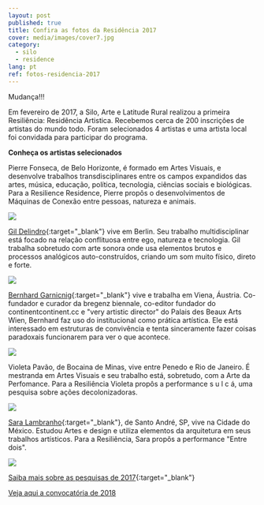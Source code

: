 ```yaml
---
layout: post
published: true
title: Confira as fotos da Residência 2017
cover: media/images/cover7.jpg
category:
  - silo
  - residence
lang: pt
ref: fotos-residencia-2017
---
```

Mudança!!!

Em fevereiro de 2017, a Silo, Arte e Latitude Rural realizou a primeira Resiliência: Residência Artistica. Recebemos cerca de 200 inscrições de artistas do mundo todo. Foram selecionados 4 artistas e uma artista local foi convidada para participar do programa. 

**Conheça os artistas selecionados**

Pierre Fonseca, de Belo Horizonte, é formado em Artes Visuais, e desenvolve trabalhos transdisciplinares entre os campos expandidos das artes, música, educação, política, tecnologia, ciências sociais e biológicas. Para a Resilience Residence, Pierre propôs o desenvolvimentos de Máquinas de Conexão entre pessoas, natureza e animais.

![]({{site.baseurl}}/media/images/R1.pierre.jpg)

[Gil Delindro](http://delindro.weebly.com/){:target="_blank"} vive em Berlin. Seu trabalho multidisciplinar está focado na relação conflituosa entre ego, natureza e tecnologia. Gil trabalha sobretudo com arte sonora onde usa elementos brutos e processos analógicos auto-construídos, criando um som muito físico, direto e forte.

![]({{site.baseurl}}/media/images/R1.gil1.jpg)

[Bernhard Garnicnig](http://www.bernhardgustavanton.com/){:target="_blank"} vive e trabalha em Viena, Áustria. Co-fundador e curador da bregenz biennale, co-editor fundador do continentcontinent.cc e "very artistic director" do Palais des Beaux Arts Wien, Bernhard faz uso do institucional como prática artística. Ele está interessado em estruturas de convivência e tenta sinceramente fazer coisas paradoxais funcionarem para ver o que acontece.

![]({{site.baseurl}}/media/images/R1.Bernhard2.jpg)

Violeta Pavão, de Bocaina de Minas, vive entre Penedo e Rio de Janeiro. É mestranda em Artes Visuais e seu trabalho está, sobretudo, com a Arte da Perfomance. Para a Resiliência Violeta propôs a performance s u l c á, uma pesquisa sobre ações decolonizadoras.

![]({{site.baseurl}}/media/images/R1.violeta.jpg)

[Sara Lambranho](https://cargocollective.com/saralambranho/){:target="_blank"}, de Santo André, SP, vive na Cidade do México. Estudou Artes e design e utiliza elementos da arquitetura em seus trabalhos artísticos. Para a Resiliência, Sara propôs a performance "Entre dois".

![]({{site.baseurl}}/media/images/R1.sara.jpg)

[Saiba mais sobre as pesquisas de 2017](https://resilience.silo.org.br/){:target="_blank"}

[Veja aqui a convocatória de 2018](https://silo.org.br/residencia-2018-convocatoria/)
